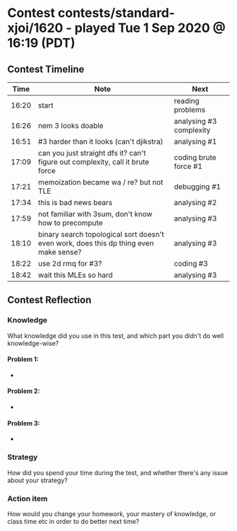 # Contest contests/standard-xjoi/1620 - played Tue 1 Sep 2020 @ 16:19 (PDT)

## Contest Timeline

| Time | Note | Next |
|----|----|----|
16:20 | start | reading problems
16:26 | nem 3 looks doable | analysing #3 complexity
16:51 | #3 harder than it looks (can't djikstra) | analysing #1
17:09 | can you just straight dfs it? can't figure out complexity, call it brute force | coding brute force #1
17:21 | memoization became wa / re? but not TLE | debugging #1
17:34 | this is bad news bears | analysing #2
17:59 | not familiar with 3sum, don't know how to precompute | analysing #3
18:10 | binary search topological sort doesn't even work, does this dp thing even make sense? | analysing #3
18:22 | use 2d rmq for #3? | coding #3
18:42 | wait this MLEs so hard | analysing #3

## Contest Reflection

### Knowledge
What knowledge did you use in this test, and which part you didn't do well knowledge-wise?

#### Problem 1:

-

#### Problem 2:

-

#### Problem 3:

-

### Strategy
How did you spend your time during the test, and whether there's any issue about your strategy?

### Action item
How would you change your homework, your mastery of knowledge, or class time etc in order to do better next time?
